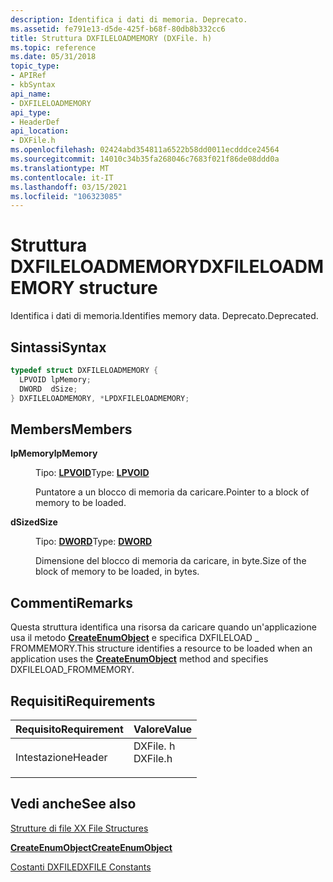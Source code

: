 ```yaml
---
description: Identifica i dati di memoria. Deprecato.
ms.assetid: fe791e13-d5de-425f-b68f-80db8b332cc6
title: Struttura DXFILELOADMEMORY (DXFile. h)
ms.topic: reference
ms.date: 05/31/2018
topic_type:
- APIRef
- kbSyntax
api_name:
- DXFILELOADMEMORY
api_type:
- HeaderDef
api_location:
- DXFile.h
ms.openlocfilehash: 02424abd354811a6522b58dd0011ecdddce24564
ms.sourcegitcommit: 14010c34b35fa268046c7683f021f86de08ddd0a
ms.translationtype: MT
ms.contentlocale: it-IT
ms.lasthandoff: 03/15/2021
ms.locfileid: "106323085"
---
```

# <a name="dxfileloadmemory-structure"></a><span data-ttu-id="fb00a-104">Struttura DXFILELOADMEMORY</span><span class="sxs-lookup"><span data-stu-id="fb00a-104">DXFILELOADMEMORY structure</span></span>

<span data-ttu-id="fb00a-105">Identifica i dati di memoria.</span><span class="sxs-lookup"><span data-stu-id="fb00a-105">Identifies memory data.</span></span> <span data-ttu-id="fb00a-106">Deprecato.</span><span class="sxs-lookup"><span data-stu-id="fb00a-106">Deprecated.</span></span>

## <a name="syntax"></a><span data-ttu-id="fb00a-107">Sintassi</span><span class="sxs-lookup"><span data-stu-id="fb00a-107">Syntax</span></span>


```C++
typedef struct DXFILELOADMEMORY {
  LPVOID lpMemory;
  DWORD  dSize;
} DXFILELOADMEMORY, *LPDXFILELOADMEMORY;
```



## <a name="members"></a><span data-ttu-id="fb00a-108">Members</span><span class="sxs-lookup"><span data-stu-id="fb00a-108">Members</span></span>

<dl> <dt>

<span data-ttu-id="fb00a-109">**lpMemory**</span><span class="sxs-lookup"><span data-stu-id="fb00a-109">**lpMemory**</span></span>
</dt> <dd>

<span data-ttu-id="fb00a-110">Tipo: **[ **LPVOID**](../winprog/windows-data-types.md)**</span><span class="sxs-lookup"><span data-stu-id="fb00a-110">Type: **[**LPVOID**](../winprog/windows-data-types.md)**</span></span>

</dd> <dd>

<span data-ttu-id="fb00a-111">Puntatore a un blocco di memoria da caricare.</span><span class="sxs-lookup"><span data-stu-id="fb00a-111">Pointer to a block of memory to be loaded.</span></span>

</dd> <dt>

<span data-ttu-id="fb00a-112">**dSize**</span><span class="sxs-lookup"><span data-stu-id="fb00a-112">**dSize**</span></span>
</dt> <dd>

<span data-ttu-id="fb00a-113">Tipo: **[ **DWORD**](../winprog/windows-data-types.md)**</span><span class="sxs-lookup"><span data-stu-id="fb00a-113">Type: **[**DWORD**](../winprog/windows-data-types.md)**</span></span>

</dd> <dd>

<span data-ttu-id="fb00a-114">Dimensione del blocco di memoria da caricare, in byte.</span><span class="sxs-lookup"><span data-stu-id="fb00a-114">Size of the block of memory to be loaded, in bytes.</span></span>

</dd> </dl>

## <a name="remarks"></a><span data-ttu-id="fb00a-115">Commenti</span><span class="sxs-lookup"><span data-stu-id="fb00a-115">Remarks</span></span>

<span data-ttu-id="fb00a-116">Questa struttura identifica una risorsa da caricare quando un'applicazione usa il metodo [**CreateEnumObject**](idirectxfile--createenumobject.md) e specifica DXFILELOAD \_ FROMMEMORY.</span><span class="sxs-lookup"><span data-stu-id="fb00a-116">This structure identifies a resource to be loaded when an application uses the [**CreateEnumObject**](idirectxfile--createenumobject.md) method and specifies DXFILELOAD\_FROMMEMORY.</span></span>

## <a name="requirements"></a><span data-ttu-id="fb00a-117">Requisiti</span><span class="sxs-lookup"><span data-stu-id="fb00a-117">Requirements</span></span>



| <span data-ttu-id="fb00a-118">Requisito</span><span class="sxs-lookup"><span data-stu-id="fb00a-118">Requirement</span></span> | <span data-ttu-id="fb00a-119">Valore</span><span class="sxs-lookup"><span data-stu-id="fb00a-119">Value</span></span> |
|-------------------|-------------------------------------------------------------------------------------|
| <span data-ttu-id="fb00a-120">Intestazione</span><span class="sxs-lookup"><span data-stu-id="fb00a-120">Header</span></span><br/> | <dl> <span data-ttu-id="fb00a-121"><dt>DXFile. h</dt></span><span class="sxs-lookup"><span data-stu-id="fb00a-121"><dt>DXFile.h</dt></span></span> </dl> |



## <a name="see-also"></a><span data-ttu-id="fb00a-122">Vedi anche</span><span class="sxs-lookup"><span data-stu-id="fb00a-122">See also</span></span>

<dl> <dt>

[<span data-ttu-id="fb00a-123">Strutture di file X</span><span class="sxs-lookup"><span data-stu-id="fb00a-123">X File Structures</span></span>](dx9-graphics-reference-x-file-structures.md)
</dt> <dt>

[<span data-ttu-id="fb00a-124">**CreateEnumObject**</span><span class="sxs-lookup"><span data-stu-id="fb00a-124">**CreateEnumObject**</span></span>](idirectxfile--createenumobject.md)
</dt> <dt>

[<span data-ttu-id="fb00a-125">Costanti DXFILE</span><span class="sxs-lookup"><span data-stu-id="fb00a-125">DXFILE Constants</span></span>](dxfile.md)
</dt> </dl>

 

 
